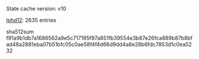 State cache version: v10

[lphd12](https://github.com/lphd12): 2635 entries

sha512sum f91a9b1db7a1686562a9e5c717195f97a851fb39554e3b87e26fca889b87b8bfad48a2881eba07b51bfc05c0ae58f4f4d66d9dd4a8e28b6fdc7853d1c0ea5232
